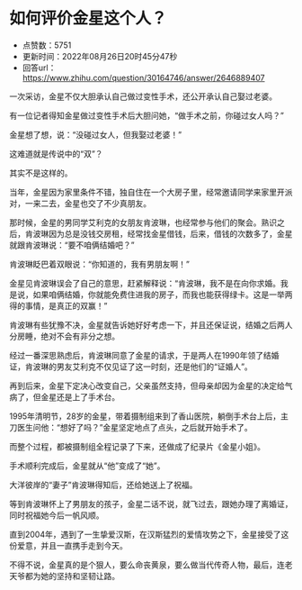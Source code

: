 # 如何评价金星这个人？
- 点赞数：5751
- 更新时间：2022年08月26日20时45分47秒
- 回答url：https://www.zhihu.com/question/30164746/answer/2646889407
<body>
 <p data-pid="ybSc1awU">一次采访，金星不仅大胆承认自己做过变性手术，还公开承认自己娶过老婆。</p>
 <p data-pid="PfqhR2y3">有一位记者得知金星做过变性手术后大胆问她，“做手术之前，你碰过女人吗？”</p>
 <p data-pid="tERuj-bt">金星想了想，说：“没碰过女人，但我娶过老婆！”</p>
 <p data-pid="piozSnA-">这难道就是传说中的“双”？</p>
 <p data-pid="LldOibJa">其实不是这样的。</p>
 <p data-pid="ejKE9LX6">当年，金星因为家里条件不错，独自住在一个大房子里，经常邀请同学来家里开派对，一来二去，金星也交了不少真朋友。</p>
 <p data-pid="9114jgqw">那时候，金星的男同学艾利克的女朋友肯波琳，也经常参与他们的聚会。熟识之后，肯波琳因为总是没钱交房租，经常找金星借钱，后来，借钱的次数多了，金星就跟肯波琳说：“要不咱俩结婚吧？”</p>
 <p data-pid="7d9Bv7VX">肯波琳眨巴着双眼说：“你知道的，我有男朋友啊！”</p>
 <p data-pid="5uvZJkZg">金星见肯波琳误会了自己的意思，赶紧解释说：“肯波琳，我不是在向你求婚。我是说，如果咱俩结婚，你就能免费住进我的房子，而我也能获得绿卡。这是一举两得的事情，是真正的双赢！”</p>
 <p data-pid="8EQeV5by">肯波琳有些犹豫不决，金星就告诉她好好考虑一下，并且还保证说，结婚之后两人分房睡，绝对不会有非分之想。</p>
 <p data-pid="EZc-WWI7">经过一番深思熟虑后，肯波琳同意了金星的请求，于是两人在1990年领了结婚证，肯波琳的男友艾利克不仅见证了这一时刻，还是他们的“证婚人”。</p>
 <p data-pid="Y5NPixYE">再到后来，金星下定决心改变自己，父亲虽然支持，但母亲却因为金星的决定给气病了，但金星还是上了手术台。</p>
 <p data-pid="S5Q38VJC">1995年清明节，28岁的金星，带着摄制组来到了香山医院，躺倒手术台上后，主刀医生问他：“想好了吗？”金星坚定地点了点头，之后就开始手术了。</p>
 <p data-pid="SYfoJIjV">而整个过程，都被摄制组全程记录了下来，还做成了纪录片《金星小姐》。</p>
 <p data-pid="OV97x8KX">手术顺利完成后，金星就从“他”变成了“她”。</p>
 <p data-pid="PzZDSPfM">大洋彼岸的“妻子”肯波琳得知后，还给她送上了祝福。</p>
 <p data-pid="FIL9sSs1">等到肯波琳怀上了男朋友的孩子，金星二话不说，就飞过去，跟她办理了离婚证，同时祝福她今后一帆风顺。</p>
 <p data-pid="fCQJLqeX">直到2004年，遇到了一生挚爱汉斯，在汉斯猛烈的爱情攻势之下，金星接受了这份爱意，并且一直携手走到今天。</p>
 <p data-pid="mowl3BhA">不得不说，金星真的是个狠人，要么命丧黄泉，要么做当代传奇人物，最后，连老天爷都为她的坚持和坚韧让路。</p>
</body>